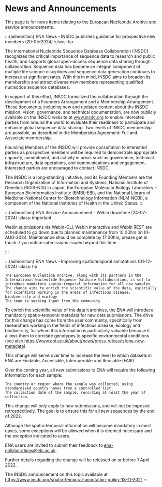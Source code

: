 
News and Announcements
======

This page is for news items relating to the European Nucleotide Archive and service announcements.

:::{admonition} ENA News - INSDC publishes guidance for prospective new members (20-05-2024) 
:class: tip

The International Nucleotide Sequence Database Collaboration (INSDC) recognizes the critical importance of sequence data to research and public health, and supports global open-access sequence data sharing through collaboration. Sequence data has become an integral component of multiple life science disciplines and sequence data generation continues to increase at significant rates. With this in mind, INSDC aims to broaden its membership and attract diverse new members representing qualified nucleotide sequence databases.

In support of this effort, INSDC formalized the collaboration through the development of a Founders Arrangement and a Membership Arrangement. These documents, including new and updated content about the INSDC mission, vision, governance, and technical documentation, are now publicly available on the INSDC website at www.insdc.org to enable interested parties from around the world to evaluate their readiness to participate and enhance global sequence data sharing. Two levels of INSDC membership are possible, as described in the Membership Agreement: Full and Associate membership.

Founding Members of the INSDC will provide consultation to interested parties as prospective members will be required to demonstrate appropriate capacity, commitment, and activity in areas such as governance, technical infrastructure, data operations, and communications and engagement. Interested parties are encouraged to contact INSDC.

The INSDC is a long-standing initiative, and its Founding Members are the Research Organization of Information and Systems, National Institute of Genetics (ROIS-NIG) in Japan, the European Molecular Biology Laboratory – European Bioinformatics Institute (EMBL-EBI), and the National Library of Medicine-National Center for Biotechnology Information (NLM-NCBI), a component of the National Institutes of Health in the United States.
:::

:::{admonition} ENA Service Announcement - Webin downtime (24-07-2024)
:class: important

Webin submissions via Webin-CLI, Webin Interactive and Webin REST are scheduled to go down due to planned maintenance from 10:00hrs on 01-AUG-2024. Maintenance should be complete by 17:00hrs, please get in touch if you notice submissions issues beyond this time.

:::

:::{admonition}  ENA News - Improving spatiotemporal annotations (01-12-2024)
:class: tip

    The European Nucleotide Archive, along with its partners in the International Nucleotide Sequence Database Collaboration, is set to introduce mandatory spatio-temporal information for all new samples
    The change aims to enrich the scientific value of the data, especially for scientists working in the areas of infectious disease, biodiversity and ecology
    The team is seeking input from the community

To enrich the scientific value of the data it archives, the ENA will introduce mandatory spatio-temporal metadata for new data submissions. The drive for this change has come from the user community, specifically from researchers working in the fields of infectious disease, ecology and biodiversity, for whom this information is particularly valuable because it allows them to correlate genotypes to specific environmental conditions (see also https://www.ebi.ac.uk/about/news/press-releases/ena-new-metadata).

This change will serve over time to increase the level to which datasets in ENA are Findable, Accessible, Interoperable and Reusable (FAIR).

Over the coming year, all new submissions to ENA will require the following information for each sample:

    The country or region where the sample was collected, using standardised country names from a controlled list.
    The collection date of the sample, recording at least the year of collection.

This change will only apply to new submissions, and will not be imposed retrospectively. The goal is to ensure this for all new sequences by the end of 2022.

Although the spatio-temporal information will become mandatory in most cases, some exceptions will be allowed when it is deemed necessary and the exception indicated to users.

ENA users are invited to submit their feedback to ena-collaborations@ebi.ac.uk.

Further details regarding the change will be released on or before 1 April 2022. 

The INSDC announcement on this topic available at https://www.insdc.org/spatio-temporal-annotation-policy-18-11-2021
:::


